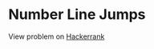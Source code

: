# Number Line Jumps

View problem on [Hackerrank](https://www.hackerrank.com/challenges/kangaroo/problem)